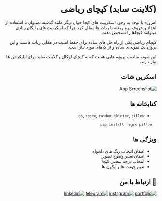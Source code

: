 
<div dir="rtl" align="right">

# (کلاینت ساید) کپچای ریاضی

امروزه با توجه به وجود اسکریپت های کپچا خوان دیگر مانند گذشته نمیتوان با استفاده از اعداد و حروف بهم ریخته با ربات ها مقابل کرد چرا که اسکریپت های رایگان زیادی میتوانند کپچاها را تشخیص دهند.

کپچای ریاضی یکی از راه حل های ساده برای حفظ امنیت در مقابل ربات هاست و این پروژه یک نمونه ی ساده و از کدهای مورد نیاز است.

این نمونه مناسب پروژه هایی هست که به کپچای لوکال و کلاینت ساید برای اپلیکیشن ها نیاز  دارند.



## اسکرین شات

![App Screenshot](https://github.com/ShayanSWO/Math-Captcha-Clinet/blob/main/Screenshot.gif?text=App+Screenshot+Here)


## کتابخانه ها
- `os`, `regex`, `random`, `tkinter`, `pillow`

```bash
  pip install regex pillow
```


## ویژگی ها

- امکان انتخاب رنگ های دلخواه
- امکان تغییر وضوح تصویر
- انتخاب درجه سختی کپچا
- تغییر فونت ها و آیکون ها


## 🔗 ارتباط با من
[![portfolio](https://img.shields.io/badge/my_portfolio-000?style=for-the-badge&logo=ko-fi&logoColor=white)](https://github.com/ShayanSWO/shayanswo)
[![instagram](https://img.shields.io/badge/Instagram-E4405F?style=for-the-badge&logo=instagram&logoColor=white)](https://instagram.com/shayan.swo)
[![telegram](https://img.shields.io/badge/Telegram-2CA5E0?style=for-the-badge&logo=telegram&logoColor=white)](https://t.me/shayanhyd)
[![linkedin](https://img.shields.io/badge/linkedin-0A66C2?style=for-the-badge&logo=linkedin&logoColor=white)](https://linkedin.com/in/shayanswo)

</div>
